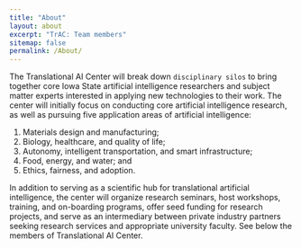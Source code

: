 ```yaml
---
title: "About"
layout: about
excerpt: "TrAC: Team members"
sitemap: false
permalink: /About/
---
```


The Translational AI Center will break down ``disciplinary silos`` to bring together core Iowa State artificial intelligence researchers and subject matter experts interested in applying new technologies to their work. The center will initially focus on conducting core artificial intelligence research, as well as pursuing five application areas of artificial intelligence:

1. Materials design and manufacturing;
2. Biology, healthcare, and quality of life;
3. Autonomy, intelligent transportation, and smart infrastructure;
4. Food, energy, and water; and
5. Ethics, fairness, and adoption.

In addition to serving as a scientific hub for translational artificial intelligence, the center will organize research seminars, host workshops, training, and on-boarding programs, offer seed funding for research projects, and serve as an intermediary between private industry partners seeking research services and appropriate university faculty. See below the members of Translational AI Center.
